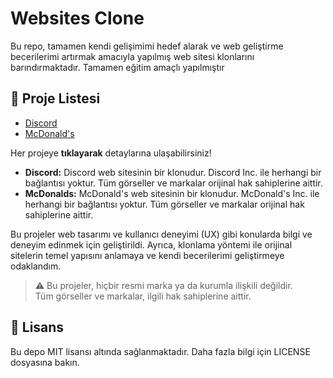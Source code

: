 # Websites Clone

Bu repo, tamamen kendi gelişimimi hedef alarak ve web geliştirme becerilerimi artırmak amacıyla yapılmış web sitesi klonlarını barındırmaktadır. Tamamen eğitim amaçlı yapılmıştır

## 📌 Proje Listesi
- [Discord](discord-clone/)
- [McDonald's](mcdonalds-clone/)

Her projeye **tıklayarak** detaylarına ulaşabilirsiniz!

- **Discord:** Discord web sitesinin bir klonudur. Discord Inc. ile herhangi bir bağlantısı yoktur. Tüm görseller ve markalar orijinal hak sahiplerine aittir.
- **McDonalds:** McDonald's web sitesinin bir klonudur. McDonald's Inc. ile herhangi bir bağlantısı yoktur. Tüm görseller ve markalar orijinal hak sahiplerine aittir.

Bu projeler web tasarımı ve kullanıcı deneyimi (UX) gibi konularda bilgi ve deneyim edinmek için geliştirildi. Ayrıca, klonlama yöntemi ile orijinal sitelerin temel yapısını anlamaya ve kendi becerilerimi geliştirmeye odaklandım.

> ⚠️ Bu projeler, hiçbir resmi marka ya da kurumla ilişkili değildir.  
> Tüm görseller ve markalar, ilgili hak sahiplerine aittir.

## 📜 Lisans
Bu depo MIT lisansı altında sağlanmaktadır. Daha fazla bilgi için LICENSE dosyasına bakın.
